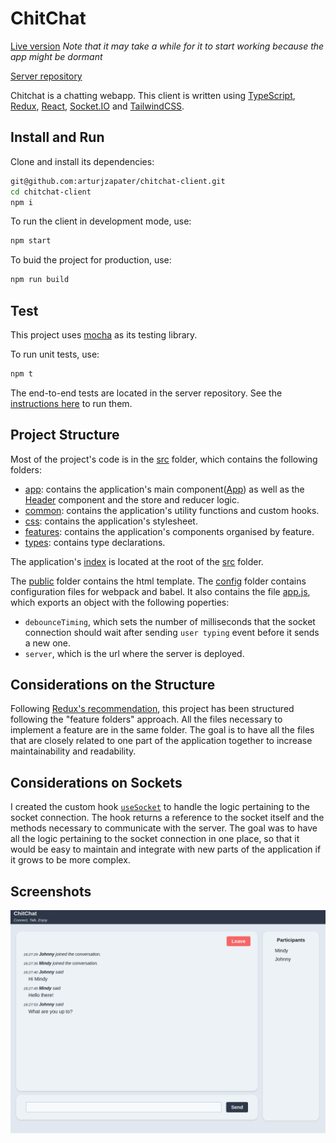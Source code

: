 # ChitChat

[Live version](https://chitchat-client.netlify.app) _Note that it may take a while for it to start working because the app might be dormant_

[Server repository](https://github.com/arturjzapater/chitchat-server)

Chitchat is a chatting webapp. This client is written using [TypeScript](https://www.typescriptlang.org/), [Redux](https://redux.js.org/), [React](https://reactjs.org/), [Socket.IO](https://socket.io/) and [TailwindCSS](https://tailwindcss.com/).

## Install and Run

Clone and install its dependencies:

```bash
git@github.com:arturjzapater/chitchat-client.git
cd chitchat-client
npm i
```

To run the client in development mode, use:

```bash
npm start
```

To buid the project for production, use:

```bash
npm run build
```

## Test

This project uses [mocha](https://mochajs.org/) as its testing library.

To run unit tests, use:

```bash
npm t
```

The end-to-end tests are located in the server repository. See the [instructions here](https://github.com/arturjzapater/chitchat-server#test) to run them.

## Project Structure

Most of the project's code is in the [src](src) folder, which contains the following folders:

- [app](src/app): contains the application's main component([App](src/app/App.tsx)) as well as the [Header](src/app/Header.tsx) component and the store and reducer logic.
- [common](src/common): contains the application's utility functions and custom hooks.
- [css](src/css): contains the application's stylesheet.
- [features](src/features): contains the application's components organised by feature.
- [types](src/types): contains type declarations.

The application's [index](src/index.tsx) is located at the root of the [src](src) folder.

The [public](public) folder contains the html template.
The [config](config) folder contains configuration files for webpack and babel. It also contains the file [app.js](config/app.js), which exports an object with the following poperties:
- `debounceTiming`, which sets the number of milliseconds that the socket connection should wait after sending `user typing` event before it sends a new one.
- `server`, which is the url where the server is deployed.

## Considerations on the Structure

Following [Redux's recommendation](https://redux.js.org/style-guide/style-guide#structure-files-as-feature-folders-or-ducks), this project has been structured following the "feature folders" approach. All the files necessary to implement a feature are in the same folder. The goal is to have all the files that are closely related to one part of the application together to increase maintainability and readability.

## Considerations on Sockets

I created the custom hook [`useSocket`](src/common/Socket/useSocket.ts) to handle the logic pertaining to the socket connection. The hook returns a reference to the socket itself and the methods necessary to communicate with the server. The goal was to have all the logic pertaining to the socket connection in one place, so that it would be easy to maintain and integrate with new parts of the application if it grows to be more complex.

## Screenshots

![ChitChat's chatroom page](view.png)
